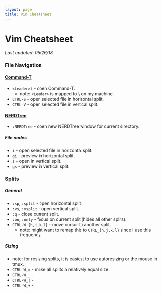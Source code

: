```yaml
---
layout: page
title: Vim Cheatsheet
---
```


# Vim Cheatsheet

_Last updated: 05/26/18_

### File Navigation

#### [Command-T](https://github.com/wincent/command-t)
* `<Leader>t` - open Command-T.
  * note: `<Leader>` is mapped to `\` on my machine.
* `CTRL-S` - open selected file in horizontal split.
* `CTRL-V` - open selected file in vertical split.


#### [NERDTree](https://github.com/scrooloose/nerdtree)
* `:NERDTree` - open new NERDTree window for current directory.

##### File nodes
* `i` - open selected file in horizontal split.
* `gi` - preview in horizontal split.
* `s` - open in vertical split.
* `gs` - preview in vertical split.


### Splits

##### General
* `:sp`, `:split` - open horizontal split.
* `:vs`, `:vsplit` - open vertical split.
* `:q` - close current split.
* `:on`, `:only` - focus on current split (hides all other splits).
* `CTRL-W_{h,j,k,l}` - move cursor to another split.
  * note: might want to remap this to `CTRL_{h,j,k,l}` since I use this frequently.

##### Sizing
* note: for resizing splits, it is easiest to use autoresizing or the mouse in tmux.
* `CTRL-W_=` - make all splits a relatively equal size.
* `CTRL-W__` - 
* `CTRL-W_|` - 
* `CTRL-W_+` -
